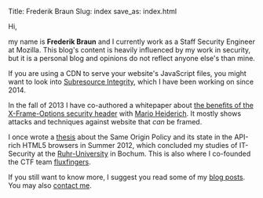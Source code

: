 Title: Frederik Braun
Slug: index
save_as: index.html

Hi,

my name is <strong class="noboldstrong">Frederik Braun</strong> and I currently work as a Staff Security Engineer at
Mozilla. This blog's content is heavily influenced by my work in security,
but it is a personal blog and opinions do not reflect anyone else's than mine.

If you are using a CDN to serve your website's JavaScript files, you might
want to look into [Subresource Integrity](https://developer.mozilla.org/en-US/docs/Web/Security/Subresource_Integrity),
which I have been working on since 2014.

In the fall of 2013 I have co-authored a whitepaper about [the
benefits of the X-Frame-Options security header](xfo-clickjacking.pdf) with [Mario
Heiderich](http://heideri.ch/). It mostly shows
attacks and techniques against website that _can_ be framed.

I once wrote a [thesis](/publications "Origin Policy Enforcement in Modern Browsers")
about the Same Origin Policy and its state in the API-rich HTML5
browsers in Summer 2012, which concluded my studies of IT-Security at the
[Ruhr-University](https://www.rub.de/) in Bochum. This is also where I co-founded
the CTF team [fluxfingers](https://fluxfingers.net).



If you still want to know more, I suggest you read some of my [blog posts](archives.html).
You may also [contact me](contact.html).
